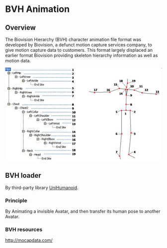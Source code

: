 # BVH Animation

## Overview

The Biovision Hierarchy (BVH) character animation file format was developed by Biovision, a defunct motion capture services company, to give motion capture data to customers. This format largely displaced an earlier format Biovision providing skeleton hierarchy information as well as motion data.

![glb](../pics/BVH-Motion-Capture-format-encoding-human-skeletal-representation-into-rotational.jpg)


## BVH loader

By third-party library [UniHumanoid](https://github.com/ousttrue/UniHumanoid).


### Principle

By Animating a invisible Avatar, and then transfer its human pose to another Avatar.

### BVH resources

http://mocapdata.com/